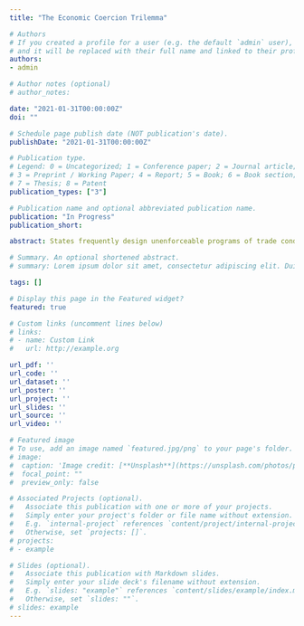 ```yaml
---
title: "The Economic Coercion Trilemma"

# Authors
# If you created a profile for a user (e.g. the default `admin` user), write the username (folder name) here 
# and it will be replaced with their full name and linked to their profile.
authors:
- admin

# Author notes (optional)
# author_notes:

date: "2021-01-31T00:00:00Z"
doi: ""

# Schedule page publish date (NOT publication's date).
publishDate: "2021-01-31T00:00:00Z"

# Publication type.
# Legend: 0 = Uncategorized; 1 = Conference paper; 2 = Journal article;
# 3 = Preprint / Working Paper; 4 = Report; 5 = Book; 6 = Book section;
# 7 = Thesis; 8 = Patent
publication_types: ["3"]

# Publication name and optional abbreviated publication name.
publication: "In Progress"
publication_short:

abstract: States frequently design unenforceable programs of trade conditionality. For example, the United States's Generalized System of Preferences grants tariff exemptions on thousands of products imported from developing states that respect both labor and intellectual property rights. The US might hesitate to expel states that violate labor rights from eligibility because doing so would also mean forfeiting leverage over respect for intellectual property rights in those places. Many states other than the US choose to tie multiple political issues to a single trade flow, thereby undermining their own ability to credibly enforce the conditionality. I argue that these designs which seem misguided at a glance actually reflect an underlying economic coercion trilemma. Programs of economic coercion can achieve at most two of the following three objectives: 1) a broad coalition of support for conditionality from multiple interest groups whose issues are linked to trade, 2) the maximum trade value possible being tied to each issue, and 3) consistent enforcement across issues. How states choose to make tradeoffs across these three priorities depends on the strategic environment. Consistent enforcement is prioritized when there are intermediate levels of dependence or when it is necessary to tie many issues to trade. Maximum leverage is prioritized when there are extreme levels of dependence and when the issues being tied to trade are similar. This paper also contributes a formal model of the economic coercion trilemma to illustrate optimal tradeoffs across its range.

# Summary. An optional shortened abstract.
# summary: Lorem ipsum dolor sit amet, consectetur adipiscing elit. Duis posuere tellus ac convallis placerat. Proin tincidunt magna sed ex sollicitudin condimentum.

tags: []

# Display this page in the Featured widget?
featured: true

# Custom links (uncomment lines below)
# links:
# - name: Custom Link
#   url: http://example.org

url_pdf: ''
url_code: ''
url_dataset: ''
url_poster: ''
url_project: ''
url_slides: ''
url_source: ''
url_video: ''

# Featured image
# To use, add an image named `featured.jpg/png` to your page's folder. 
# image:
#  caption: 'Image credit: [**Unsplash**](https://unsplash.com/photos/pLCdAaMFLTE)'
#  focal_point: ""
#  preview_only: false

# Associated Projects (optional).
#   Associate this publication with one or more of your projects.
#   Simply enter your project's folder or file name without extension.
#   E.g. `internal-project` references `content/project/internal-project/index.md`.
#   Otherwise, set `projects: []`.
# projects:
# - example

# Slides (optional).
#   Associate this publication with Markdown slides.
#   Simply enter your slide deck's filename without extension.
#   E.g. `slides: "example"` references `content/slides/example/index.md`.
#   Otherwise, set `slides: ""`.
# slides: example
---
```



